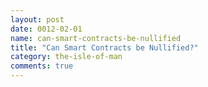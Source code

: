 ```yaml
---
layout: post
date: 0012-02-01
name: can-smart-contracts-be-nullified
title: "Can Smart Contracts be Nullified?"
category: the-isle-of-man
comments: true
---
```



